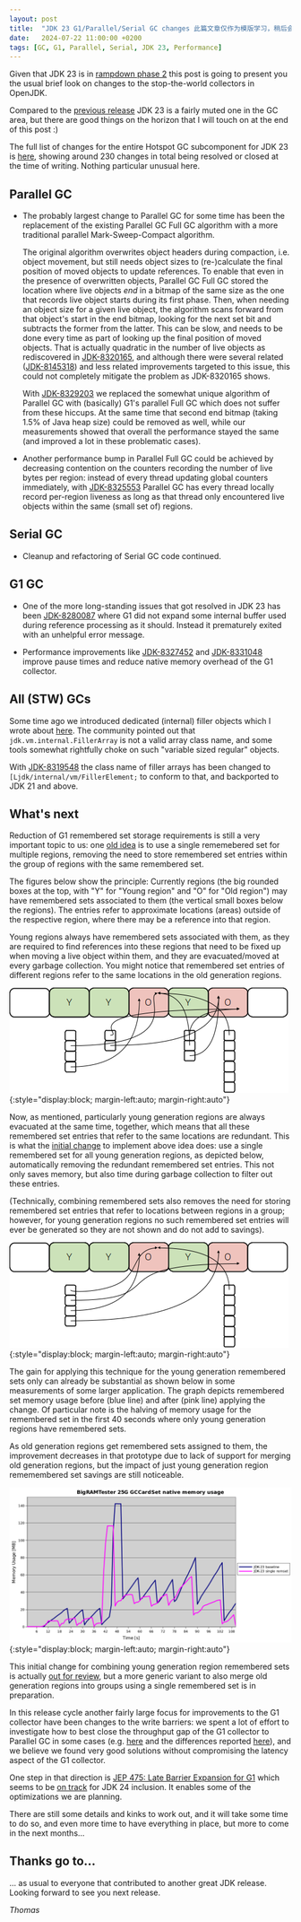 ```yaml
---
layout: post
title:  "JDK 23 G1/Parallel/Serial GC changes 此篇文章仅作为模版学习，稍后会删除"
date:   2024-07-22 11:00:00 +0200
tags: [GC, G1, Parallel, Serial, JDK 23, Performance]
---
```


Given that JDK 23 is in [rampdown phase 2](https://openjdk.java.net/projects/jdk/23/) this post is going to present you the usual brief look on changes to the stop-the-world collectors in OpenJDK.

Compared to the [previous release](/2024/02/06/jdk22-g1-parallel-gc-changes.html) JDK 23 is a fairly muted one in the GC area, but there are good things on the horizon that I will touch on at the end of this post :)

The full list of changes for the entire Hotspot GC subcomponent for JDK 23 is [here](https://bugs.openjdk.org/issues/?jql=project%20%3D%20JDK%20AND%20issuetype%20in%20standardIssueTypes()%20AND%20status%20in%20(Resolved%2C%20Closed)%20AND%20fixVersion%20%3D%20%2222%22%20AND%20component%20%3D%20hotspot%20AND%20Subcomponent%20in%20(gc)), showing around 230 changes in total being resolved or closed at the time of writing. Nothing particular unusual here.

## Parallel GC

  * The probably largest change to Parallel GC for some time has been the replacement of the existing Parallel GC Full GC algorithm with a more traditional parallel Mark-Sweep-Compact algorithm.

    The original algorithm overwrites object headers during compaction, i.e. object movement, but still needs object sizes to (re-)calculate the final position of moved objects to update references. To enable that even in the presence of overwritten objects, Parallel GC Full GC stored the location where live objects *end* in a bitmap of the same size as the one that records live object starts during its first phase. Then, when needing an object size for a given live object, the algorithm scans forward from that object's start in the end bitmap, looking for the next set bit and subtracts the former from the latter.
    This can be slow, and needs to be done every time as part of looking up the final position of moved objects. That is actually quadratic in the number of live objects as rediscovered in [JDK-8320165](https://bugs.openjdk.org/browse/JDK-8320165), and although there were several related ([JDK-8145318](https://bugs.openjdk.org/browse/JDK-8145318)) and less related improvements targeted to this issue, this could not completely mitigate the problem as JDK-8320165 shows.

    With [JDK-8329203](https://bugs.openjdk.org/browse/JDK-8329203) we replaced the somewhat unique algorithm of Parallel GC with (basically) G1's parallel Full GC which does not suffer from these hiccups. At the same time that second end bitmap (taking 1.5% of Java heap size) could be removed as well, while our measurements showed that overall the performance stayed the same (and improved a lot in these problematic cases).

  * Another performance bump in Parallel Full GC could be achieved by decreasing contention on the counters recording the number of live bytes per region: instead of every thread updating global counters immediately, with [JDK-8325553](https://bugs.openjdk.org/browse/JDK-8325553) Parallel GC has every thread locally record per-region liveness as long as that thread only encountered live objects within the same (small set of) regions.

## Serial GC

  * Cleanup and refactoring of Serial GC code continued.

## G1 GC

  * One of the more long-standing issues that got resolved in JDK 23 has been [JDK-8280087](https://bugs.openjdk.org/browse/JDK-8280087) where G1 did not expand some internal buffer used during reference processing as it should. Instead it prematurely exited with an unhelpful error message.

  * Performance improvements like [JDK-8327452](https://bugs.openjdk.org/browse/JDK-8327452) and [JDK-8331048](https://bugs.openjdk.org/browse/JDK-8331048) improve pause times and reduce native memory overhead of the G1 collector.

## All (STW) GCs

Some time ago we introduced dedicated (internal) filler objects which I wrote about [here](/2022/09/26/jdk-vm-internal-fillerarray.html). The community pointed out that `jdk.vm.internal.FillerArray` is not a valid array class name, and some tools somewhat rightfully choke on such "variable sized regular" objects.

With [JDK-8319548](https://bugs.openjdk.org/browse/JDK-8319548) the class name of filler arrays has been changed to `[Ljdk/internal/vm/FillerElement;` to conform to that, and backported to JDK 21 and above.

## What's next

Reduction of G1 remembered set storage requirements is still a very important topic to us: one [old idea](https://bugs.openjdk.org/browse/JDK-8058803) is to use a single rememebered set for multiple regions, removing the need to store remembered set entries within the group of regions with the same remembered set.

The figures below show the principle: Currently regions (the big rounded boxes at the top, with "Y" for "Young region" and "O" for "Old region") may have remembered sets associated to them (the vertical small boxes below the regions). The entries refer to approximate locations (areas) outside of the respective region, where there may be a reference into that region.

Young regions always have remembered sets associated with them, as they are required to find references into these regions that need to be fixed up when moving a live object within them, and they are evacuated/moved at every garbage collection. You might notice that remembered set entries of different regions refer to the same locations in the old generation regions.

![Per-region remembered set](/assets/20240722-remset-initial.png){:style="display:block; margin-left:auto; margin-right:auto"}

Now, as mentioned, particularly young generation regions are always evacuated at the same time, together, which means that all these remembered set entries that refer to the same locations are redundant. This is what the [initial change](https://bugs.openjdk.org/browse/JDK-8336086) to implement above idea does: use a single remembered set for all young generation regions, as depicted below, automatically removing the redundant remembered set entries. This not only saves memory, but also time during garbage collection to filter out these entries.

(Technically, combining remembered sets also removes the need for storing remembered set entries that refer to locations between regions in a group; however, for young generation regions no such remembered set entries will ever be generated so they are not shown and do not add to savings).

![Combined young remembered set](/assets/20240722-remset-merged.png){:style="display:block; margin-left:auto; margin-right:auto"}

The gain for applying this technique for the young generation remembered sets only can already be substantial as shown below in some measurements of some larger application. The graph depicts remembered set memory usage before (blue line) and after (pink line) applying the change. Of particular note is the halving of memory usage for the remembered set in the first 40 seconds where only young generation regions have remembered sets.

As old generation regions get remembered sets assigned to them, the improvement decreases in that prototype due to lack of support for merging old generation regions, but the impact of just young generation region rememembered set savings are still noticeable.

![Memory savings combined young remembered set](/assets/20240722-remset-memory-improvements.png){:style="display:block; margin-left:auto; margin-right:auto"}

This initial change for combining young generation region remembered sets is actually [out for review](https://github.com/openjdk/jdk/pull/20134), but a more generic variant to also merge old generation regions into groups using a single remembered set is in preparation.

In this release cycle another fairly large focus for improvements to the G1 collector have been changes to the write barriers: we spent a lot of effort to investigate how to best close the throughput gap of the G1 collector to Parallel GC in some cases (e.g. [here](https://bugs.openjdk.org/browse/JDK-8253230) and the differences reported [here](https://timefold.ai/blog/java-21-performance)), and we believe we found very good solutions without compromising the latency aspect of the G1 collector.

One step in that direction is [JEP 475: Late Barrier Expansion for G1](https://openjdk.org/jeps/475) which seems to be [on track](https://github.com/openjdk/jdk/pull/19746) for JDK 24 inclusion. It enables some of the optimizations we are planning.

There are still some details and kinks to work out, and it will take some time to do so, and even more time to have everything in place, but more to come in the next months...

## Thanks go to…

... as usual to everyone that contributed to another great JDK release. Looking forward to see you next release.

*Thomas*
